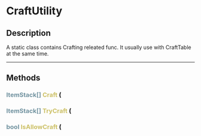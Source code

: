# CraftUtility

## Description

A static class contains Crafting releated func.
It usually use with CraftTable at the same time.

--- 
## Methods

###  <font color=#7293A0>ItemStack[]</font> <font color=#CCC066>Craft</font> ( 

###  <font color=#7293A0>ItemStack[]</font> <font color=#CCC066>TryCraft</font> ( 

###  <font color=#7293A0>bool</font> <font color=#CCC066>IsAllowCraft</font> ( 

